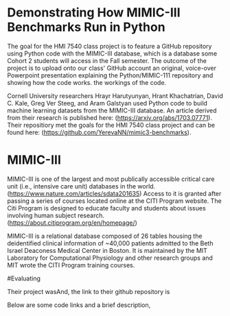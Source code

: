 # Demonstrating How MIMIC-III Benchmarks Run in Python
The goal for the HMI 7540 class project is to feature a GitHub repository using Python code with the MIMIC-III database, which is a database some Cohort 2 students will access in the Fall semester. The outcome of the project is to upload onto our class' GitHub account an original, voice-over Powerpoint presentation explaining the Python/MIMIC-111 repository and showing how the code works.  the workings of the code.

Cornell University researchers Hrayr Harutyunyan, Hrant Khachatrian, David C. Kale, Greg Ver Steeg, and Aram Galstyan used Python code to build machine learning datasets from the MIMIC-III database. An article derived from their research is published here: (https://arxiv.org/abs/1703.07771). Their repositiory met the goals for the HMI 7540 class project and can be found here: (https://github.com/YerevaNN/mimic3-benchmarks). 

# MIMIC-III
MIMIC-III is one of the largest and most publically accessible critical care unit (i.e., intensive care unit) databases in the world. (https://www.nature.com/articles/sdata201635) Access to it is granted after passing a series of courses located online at the CITI Program website. The Citi Program is designed to educate faculty and students about issues involving human subject research.(https://about.citiprogram.org/en/homepage/) 

MIMIC-III is a relational database composed of 26 tables housing the deidentified clinical information of ~40,000 patients admitted to the Beth Israel Deaconess Medical Center in Boston. It is maintained by the MIT Laboratory for Computational Physiology and other research groups and MIT wrote the CITI Program training courses.  

#Evaluating 

Their project wasAnd, the link to their github repository is 

Below are some code links and a brief description, 


